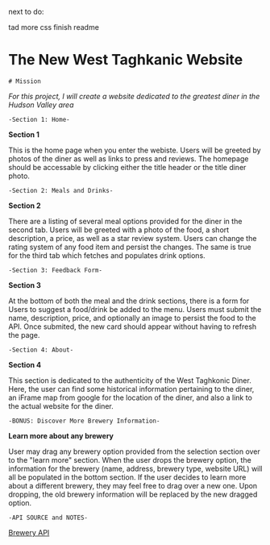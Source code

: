 
next to do: 

tad more css
finish readme



#  The New West Taghkanic Website

    # Mission
*For this project, I will create a website dedicated to the greatest diner in the Hudson Valley area*


    -Section 1: Home-

**Section 1**

This is the home page when you enter the webiste. Users will be greeted by photos of the diner as well as links to press and reviews. The homepage should be accessable by clicking either the title header or the title diner photo.


    -Section 2: Meals and Drinks-

**Section 2**

There are a listing of several meal options provided for the diner in the second tab. Users will be greeted with a photo of the food, a short description, a price, as well as a star review system. Users can change the rating system of any food item and persist the changes. The same is true for the third tab which fetches and populates drink options.


    -Section 3: Feedback Form-

**Section 3**

At the bottom of both the meal and the drink sections, there is a form for Users to suggest a food/drink be added to the menu. Users must submit the name, description, price, and optionally an image to persist the food to the API. Once submited, the new card should appear without having to refresh the page.

    -Section 4: About-

**Section 4**

This section is dedicated to the authenticity of the West Taghkonic Diner. Here, the user can find some historical information pertaining to the diner, an iFrame map from google for the location of the diner, and also a link to the actual website for the diner.






    -BONUS: Discover More Brewery Information-

**Learn more about any brewery**

User may drag any brewery option provided from the selection section over to the "learn more" section. When the user drops the brewery option, the information for the brewery (name, address, brewery type, website URL) will all be populated in the bottom section. If the user decides to learn more about a different brewery, they may feel free to drag over a new one. Upon dropping, the old brewery information will be replaced by the new dragged option.




    -API SOURCE and NOTES-
[Brewery API](https://www.openbrewerydb.org/documentation)

